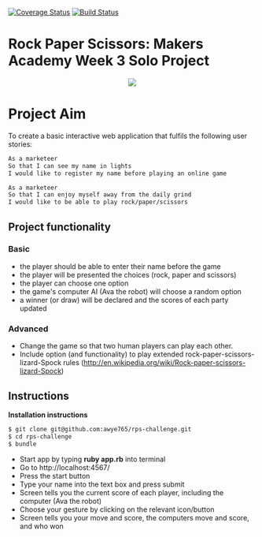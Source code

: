 [![Coverage Status](https://coveralls.io/repos/github/awye765/rps-challenge/badge.svg?branch=master)](https://coveralls.io/github/awye765/rps-challenge?branch=master) [![Build Status](https://travis-ci.org/awye765/rps-challenge.svg?branch=master)](https://travis-ci.org/awye765/rps-challenge)

<h1>Rock Paper Scissors: Makers Academy Week 3 Solo Project</h1>

<p align="center">
  <img src="http://i.imgur.com/qbHME84.png">
</p>

<h1>Project Aim</h1>

To create a basic interactive web application that fulfils the following user stories:

```sh
As a marketeer
So that I can see my name in lights
I would like to register my name before playing an online game

As a marketeer
So that I can enjoy myself away from the daily grind
I would like to be able to play rock/paper/scissors
```

<h2>Project functionality</h2>

<h3>Basic</h3>

- the player should be able to enter their name before the game
- the player will be presented the choices (rock, paper and scissors)
- the player can choose one option
- the game's computer AI (Ava the robot) will choose a random option
- a winner (or draw) will be declared and the scores of each party updated

<h3>Advanced</h3>

- Change the game so that two human players can play each other.
- Include option (and functionality) to play extended rock-paper-scissors-lizard-Spock rules (http://en.wikipedia.org/wiki/Rock-paper-scissors-lizard-Spock)

<h2>Instructions</h2>

**Installation instructions**
```sh
$ git clone git@github.com:awye765/rps-challenge.git
$ cd rps-challenge
$ bundle
```

* Start app by typing **ruby app.rb** into terminal
* Go to http://localhost:4567/
* Press the start button
* Type your name into the text box and press submit
* Screen tells you the current score of each player, including the computer (Ava the robot)
* Choose your gesture by clicking on the relevant icon/button
* Screen tells you your move and score, the computers move and score, and who won

